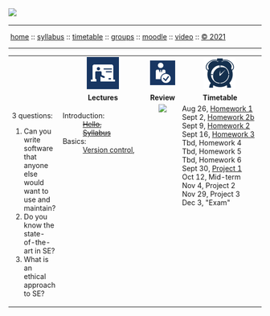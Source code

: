 <a name=top>
<a href="http://tiny.cc/se21"><img  width=700
  src="https://raw.githubusercontent.com/txt/se21/master/docs/img/femse.png"></a>
<hr>
<p>
&nbsp;<a href="https://tiny.cc/se21">home</a> ::
<a href="https://github.com/txt/se21/blob/master/docs/syllabus.md#top">syllabus</a> ::
<a href="https://github.com/txt/se21/blob/master/docs/syllabus.md#timetable">timetable</a> ::
<a href="https://docs.google.com/spreadsheets/d/1KKskduN7m1R3WYhQTLyWJgxkAvrp2UV-LEu5JWN26xo/edit#gid=0">groups</a> ::
<a href="https://moodle-courses2122.wolfware.ncsu.edu/course/view.php?id=3211">moodle</a> ::
<a href="https://ncsu.hosted.panopto.com/Panopto/Pages/Sessions/List.aspx#folderID=a5998f03-01df-4c6c-91c1-ad80003f3c7c">video</a> ::
<a href="https://github.com/txt/se21/blob/master/LICENSE.md#top">&copy; 2021</a>
<br>
<hr>


<table width="100%" border=0 align=center>
<tr>
<td></td>
<td align=center width=200><img src="docs/img/lectures.gif"></td>
<td align=center><img           src="docs/img/review.gif"></td>
<td align=center width=200><img width=64 src="docs/img/time.png"></td>
</tr>
<tr>
<td></td>
<td align=center><b>Lectures</b></td>
</td><td align=center><b>Review </td>
<td align=center><b>Timetable</b> </td>
</tr>
<tr>
<td>

3 questions:

<ol>
<li>Can you write software that anyone  else would want to  use and maintain?</li>
<li>Do you know the state-of-the-art in SE?</li>
<li>What is an ethical approach  to  SE?</li>
</ol>


</td>
<td valign=top  xwidth="100px">

<!-- -------------------------------- -->
<dl>
 <dt>
    Introduction:
  </dt>
  <dd>
    <strike><a href="docs/00hello.md">Hello</a>, <br>
    <a href="docs/syllabus.md">Syllabus</a></strike>
  </dd>
  <dt>
    Basics:
  </dt>
  <dd>
    <a href="docs/01goodrepo.md">Version control</a>, <br>
  </dd>

</dl>

<!-- -------------------------------- -->

<td align=center   valign=top xwidth="100px">
<img width=40 src="https://cdn.imgbin.com/1/14/4/imgbin-new-tag-rc3dLQYRD66TXkmqTktPM3L0H.jpg">
 
</td>
<td valign=top>
Aug 26, <a href="docs/hw1.md">Homework 1</a><br>
Sept 2, <a href="docs/hw2b.md">Homework 2b</a><br>
Sept 9, <a href="docs/hw2.md">Homework 2</a><br>
Sept 16, <a href="docs/hw3.md">Homework 3</a><br>
Tbd,  Homework 4<br>
Tbd,  Homework 5<br>
Tbd,  Homework 6<br>
Sept 30, <a href="docs/proj1.md">Project 1</a><br>
Oct 12, Mid-term<br>
Nov 4, Project 2<br>
Nov 29, Project 3<br>
Dec 3, "Exam" 
</td>
</tr>

</table>



